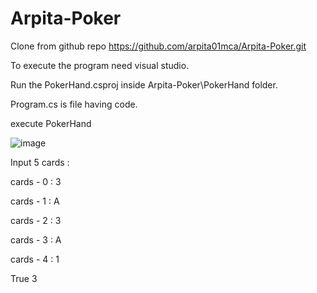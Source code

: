 # Arpita-Poker
Clone from github repo https://github.com/arpita01mca/Arpita-Poker.git

To execute the program need visual studio.

Run the PokerHand.csproj inside Arpita-Poker\PokerHand folder.

Program.cs is file having code.

execute PokerHand

![image](https://user-images.githubusercontent.com/122283240/211548150-cd0cb420-0f3c-4fe5-a96e-8c05fb0dde13.png)


Input 5 cards :

cards - 0 : 3

cards - 1 : A

cards - 2 : 3

cards - 3 : A

cards - 4 : 1

True 3
